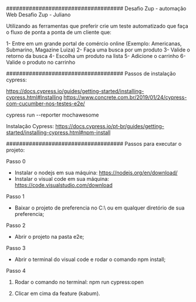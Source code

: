 #################################### Desafio Zup - automação Web
Desafio Zup - Juliano

Utilizando as ferramentas que preferir crie um teste automatizado que faça o fluxo de ponta
a ponta de um cliente que:

1- Entre em um grande portal de comércio online
(Exemplo: Americanas, Submarino, Magazine Luiza)
2- Faça uma busca por um produto
3- Valide o retorno da busca
4- Escolha um produto na lista
5- Adicione o carrinho
6- Valide o produto no carrinho

#################################### Passos de instalação cypress:

https://docs.cypress.io/guides/getting-started/installing-cypress.html#Installing
https://www.concrete.com.br/2019/01/24/cypress-com-cucumber-nos-testes-e2e/

cypress run --reporter mochawesome

Instalação Cypress:
https://docs.cypress.io/pt-br/guides/getting-started/installing-cypress.html#npm-install

#################################### Passos para executar o projeto:

Passo 0
- Instalar o nodejs em sua máquina: https://nodejs.org/en/download/
- Instalar o visual code em sua máquina: https://code.visualstudio.com/download

Passo 1
- Baixar o projeto de preferencia no C:\ ou em qualquer diretório de sua preferencia;

Passo 2
- Abrir o projeto na pasta e2e;

Passo 3
- Abrir o terminal do visual code e rodar o comando npm install;

Passo 4
1. Rodar o comando no terminal: npm run cypress:open

2. Clicar em cima da feature (kabum).
